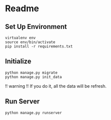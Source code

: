 # Readme

## Set Up Environment

    virtualenv env
    source env/bin/activate
    pip install -r requirements.txt

## Initialize

    python manage.py migrate
    python manage.py init_data

!! warning !!
If you do it, all the data will be refresh.

## Run Server

    python manage.py runserver 

